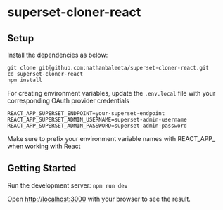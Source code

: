 # superset-cloner-react

## Setup
Install the dependencies as below:
```
git clone git@github.com:nathanbaleeta/superset-cloner-react.git
cd superset-cloner-react
npm install
```

For creating environment variables, update the `.env.local` file with your corresponding OAuth provider credentials

```
REACT_APP_SUPERSET_ENDPOINT=your-superset-endpoint
REACT_APP_SUPERSET_ADMIN_USERNAME=superset-admin-username
REACT_APP_SUPERSET_ADMIN_PASSWORD=superset-admin-password
```

Make sure to prefix your environment variable names with REACT_APP_ when working with React

## Getting Started
Run the development server: `npm run dev`

Open [http://localhost:3000](http://localhost:3000) with your browser to see the result.
